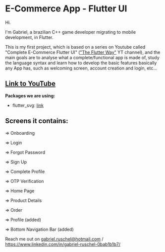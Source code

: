 # E-Commerce App - Flutter UI 

Hi.

I'm Gabriel, a brazilian C++ game developer migrating to mobile development, in Flutter.

This is my first project, which is based on a series on Youtube called "Complete E-Commerce Flutter UI" (["The Flutter Way"](https://www.youtube.com/channel/UCJm7i4g4z7ZGcJA_HKHLCVw) YT channel), and the main goals are to analyse what a complete/functional app is made of, study the language syntax and learn how to develop the basic features basically any App has, such as welcoming screen, account creation and login, etc...


## [Link to YouTube](https://www.youtube.com/watch?v=YEJPg2jwzI8&list=PLxUBb2A_UUy8OlaNZpS2mfL8xpHcnd_Af)

**Packages we are using:**

- flutter_svg: [link](https://pub.dev/packages/flutter_svg)

## Screens it contains:

=> Onboarding

=> Login

=> Forgot Password

=> Sign Up

=> Complete Profile

=> OTP Verification

=> Home Page

=> Product Details

=> Order

=> Profile (added)

=> Bottom Navigation Bar (added)

Reach me out on gabriel.ruschel@hotmail.com / https://www.linkedin.com/in/gabriel-ruschel-0bab1b1b7/